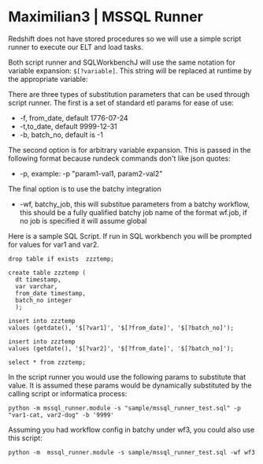Maximilian3 | MSSQL Runner
==========

Redshift does not have stored procedures so we will use a simple script runner to execute our ELT and load tasks.

Both script runner and SQLWorkbenchJ will use the same notation for variable expansion: `$[?variable]`.  This string will be replaced at runtime by the appropriate variable:

There are three types of substitution parameters that can be used through script runner.  The first is a set of standard etl params for ease of use:

* -f, from_date, default 1776-07-24
* -t,to_date, default 9999-12-31
* -b, batch_no, default is -1

The second option is for arbitrary variable expansion.  This is passed in the following format because rundeck commands don't like json quotes:

* -p, example: -p "param1-val1, param2-val2"

The final option is to use the batchy integration

* -wf, batchy_job, this will substitue parameters from a batchy workflow, this should be a fully qualified batchy job name of the format wf.job, if no job is specified it will assume global


Here is a sample SQL Script.  If run in SQL workbench you will be prompted for values for var1 and var2.

```
drop table if exists  zzztemp;

create table zzztemp (
  dt timestamp,
  var varchar,
  from_date timestamp,
  batch_no integer
  );

insert into zzztemp
values (getdate(), '$[?var1]', '$[?from_date]', '$[?batch_no]');

insert into zzztemp
values (getdate(), '$[?var2]', '$[?from_date]', '$[?batch_no]');

select * from zzztemp;

```

In the script runner you would use the following params to substitute that value.  It is assumed these params would be dynamically substituted by the calling script or informatica process:

`python -m mssql_runner.module -s "sample/mssql_runner_test.sql" -p "var1-cat, var2-dog" -b '9999'`

Assuming you had workflow config in batchy under wf3, you could also use this script:

`python -m  mssql_runner.module -s sample/mssql_runner_test.sql -wf wf3`
